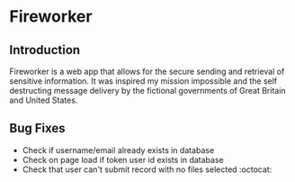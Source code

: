 # Fireworker
## Introduction
Fireworker is a web app that allows for the secure sending and retrieval of sensitive information. It was inspired my mission impossible and the self destructing message delivery by the fictional governments of Great Britain and United States.

## Bug Fixes 
* Check if username/email already exists in database
* Check on page load if token user id exists in database
* Check that user can't submit record with no files selected
:octocat: